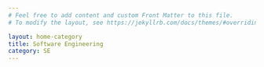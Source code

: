 ```yaml
---
# Feel free to add content and custom Front Matter to this file.
# To modify the layout, see https://jekyllrb.com/docs/themes/#overriding-theme-defaults

layout: home-category
title: Software Engineering
category: SE
---
```

